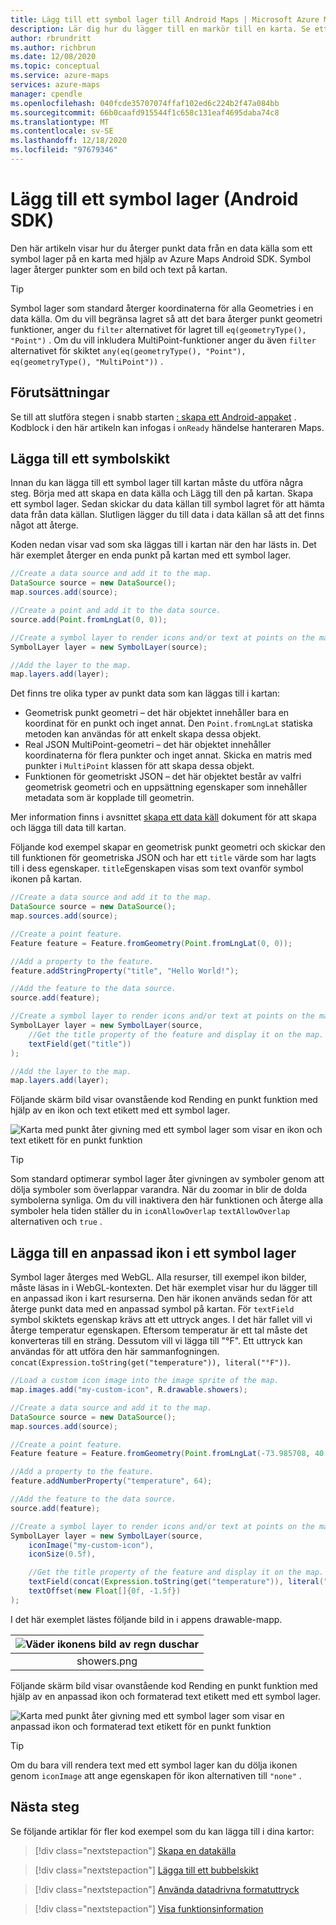 ```yaml
---
title: Lägg till ett symbol lager till Android Maps | Microsoft Azure Maps
description: Lär dig hur du lägger till en markör till en karta. Se ett exempel som använder Azure Maps Android SDK för att lägga till ett symbol lager som innehåller punktbaserade data från en data källa.
author: rbrundritt
ms.author: richbrun
ms.date: 12/08/2020
ms.topic: conceptual
ms.service: azure-maps
services: azure-maps
manager: cpendle
ms.openlocfilehash: 040fcde35707074ffaf102ed6c224b2f47a084bb
ms.sourcegitcommit: 66b0caafd915544f1c658c131eaf4695daba74c8
ms.translationtype: MT
ms.contentlocale: sv-SE
ms.lasthandoff: 12/18/2020
ms.locfileid: "97679346"
---
```

# <a name="add-a-symbol-layer-android-sdk"></a>Lägg till ett symbol lager (Android SDK)

Den här artikeln visar hur du återger punkt data från en data källa som ett symbol lager på en karta med hjälp av Azure Maps Android SDK. Symbol lager återger punkter som en bild och text på kartan.

> [!TIP]
> Symbol lager som standard återger koordinaterna för alla Geometries i en data källa. Om du vill begränsa lagret så att det bara återger punkt geometri funktioner, anger du `filter` alternativet för lagret till `eq(geometryType(), "Point")` . Om du vill inkludera MultiPoint-funktioner anger du även `filter` alternativet för skiktet `any(eq(geometryType(), "Point"), eq(geometryType(), "MultiPoint"))` .

## <a name="prerequisites"></a>Förutsättningar

Se till att slutföra stegen i snabb starten [: skapa ett Android-appaket](quick-android-map.md) . Kodblock i den här artikeln kan infogas i `onReady` händelse hanteraren Maps.

## <a name="add-a-symbol-layer"></a>Lägga till ett symbolskikt

Innan du kan lägga till ett symbol lager till kartan måste du utföra några steg. Börja med att skapa en data källa och Lägg till den på kartan. Skapa ett symbol lager. Sedan skickar du data källan till symbol lagret för att hämta data från data källan. Slutligen lägger du till data i data källan så att det finns något att återge.

Koden nedan visar vad som ska läggas till i kartan när den har lästs in. Det här exemplet återger en enda punkt på kartan med ett symbol lager.

```java
//Create a data source and add it to the map.
DataSource source = new DataSource();
map.sources.add(source);

//Create a point and add it to the data source.
source.add(Point.fromLngLat(0, 0));

//Create a symbol layer to render icons and/or text at points on the map.
SymbolLayer layer = new SymbolLayer(source);

//Add the layer to the map.
map.layers.add(layer);
```

Det finns tre olika typer av punkt data som kan läggas till i kartan:

- Geometrisk punkt geometri – det här objektet innehåller bara en koordinat för en punkt och inget annat. Den `Point.fromLngLat` statiska metoden kan användas för att enkelt skapa dessa objekt.
- Real JSON MultiPoint-geometri – det här objektet innehåller koordinaterna för flera punkter och inget annat. Skicka en matris med punkter i `MultiPoint` klassen för att skapa dessa objekt.
- Funktionen för geometriskt JSON – det här objektet består av valfri geometrisk geometri och en uppsättning egenskaper som innehåller metadata som är kopplade till geometrin.

Mer information finns i avsnittet [skapa ett data käll](create-data-source-android-sdk.md) dokument för att skapa och lägga till data till kartan.

Följande kod exempel skapar en geometrisk punkt geometri och skickar den till funktionen för geometriska JSON och har ett `title` värde som har lagts till i dess egenskaper. `title`Egenskapen visas som text ovanför symbol ikonen på kartan.

```java
//Create a data source and add it to the map.
DataSource source = new DataSource();
map.sources.add(source);

//Create a point feature.
Feature feature = Feature.fromGeometry(Point.fromLngLat(0, 0));

//Add a property to the feature.
feature.addStringProperty("title", "Hello World!");

//Add the feature to the data source.
source.add(feature);

//Create a symbol layer to render icons and/or text at points on the map.
SymbolLayer layer = new SymbolLayer(source, 
    //Get the title property of the feature and display it on the map.
    textField(get("title"))
);

//Add the layer to the map.
map.layers.add(layer);
```

Följande skärm bild visar ovanstående kod Rending en punkt funktion med hjälp av en ikon och text etikett med ett symbol lager.

![Karta med punkt åter givning med ett symbol lager som visar en ikon och text etikett för en punkt funktion](media/how-to-add-symbol-to-android-map/android-map-pin.png)

> [!TIP]
> Som standard optimerar symbol lager åter givningen av symboler genom att dölja symboler som överlappar varandra. När du zoomar in blir de dolda symbolerna synliga. Om du vill inaktivera den här funktionen och återge alla symboler hela tiden ställer du in `iconAllowOverlap` `textAllowOverlap` alternativen och `true` .

## <a name="add-a-custom-icon-to-a-symbol-layer"></a>Lägga till en anpassad ikon i ett symbol lager

Symbol lager återges med WebGL. Alla resurser, till exempel ikon bilder, måste läsas in i WebGL-kontexten. Det här exemplet visar hur du lägger till en anpassad ikon i kart resurserna. Den här ikonen används sedan för att återge punkt data med en anpassad symbol på kartan. För `textField` symbol skiktets egenskap krävs att ett uttryck anges. I det här fallet vill vi återge temperatur egenskapen. Eftersom temperatur är ett tal måste det konverteras till en sträng. Dessutom vill vi lägga till "°F". Ett uttryck kan användas för att utföra den här sammanfogningen. `concat(Expression.toString(get("temperature")), literal("°F"))`.

```java
//Load a custom icon image into the image sprite of the map.
map.images.add("my-custom-icon", R.drawable.showers);

//Create a data source and add it to the map.
DataSource source = new DataSource();
map.sources.add(source);

//Create a point feature.
Feature feature = Feature.fromGeometry(Point.fromLngLat(-73.985708, 40.75773));

//Add a property to the feature.
feature.addNumberProperty("temperature", 64);

//Add the feature to the data source.
source.add(feature);

//Create a symbol layer to render icons and/or text at points on the map.
SymbolLayer layer = new SymbolLayer(source,
    iconImage("my-custom-icon"),
    iconSize(0.5f),

    //Get the title property of the feature and display it on the map.
    textField(concat(Expression.toString(get("temperature")), literal("°F"))),
    textOffset(new Float[]{0f, -1.5f})
);
```

I det här exemplet lästes följande bild in i appens drawable-mapp.

| ![Väder ikonens bild av regn duschar](media/how-to-add-symbol-to-android-map/showers.png)|
|:-----------------------------------------------------------------------:|
| showers.png                                                  |

Följande skärm bild visar ovanstående kod Rending en punkt funktion med hjälp av en anpassad ikon och formaterad text etikett med ett symbol lager.

![Karta med punkt åter givning med ett symbol lager som visar en anpassad ikon och formaterad text etikett för en punkt funktion](media/how-to-add-symbol-to-android-map/android-custom-symbol-layer.png)

> [!TIP]
> Om du bara vill rendera text med ett symbol lager kan du dölja ikonen genom `iconImage` att ange egenskapen för ikon alternativen till `"none"` .

## <a name="next-steps"></a>Nästa steg

Se följande artiklar för fler kod exempel som du kan lägga till i dina kartor:

> [!div class="nextstepaction"]
> [Skapa en datakälla](create-data-source-android-sdk.md)

> [!div class="nextstepaction"]
> [Lägga till ett bubbelskikt](map-add-bubble-layer-android.md)

> [!div class="nextstepaction"]
> [Använda datadrivna formatuttryck](data-driven-style-expressions-android-sdk.md)

> [!div class="nextstepaction"]
> [Visa funktionsinformation](display-feature-information-android.md)
